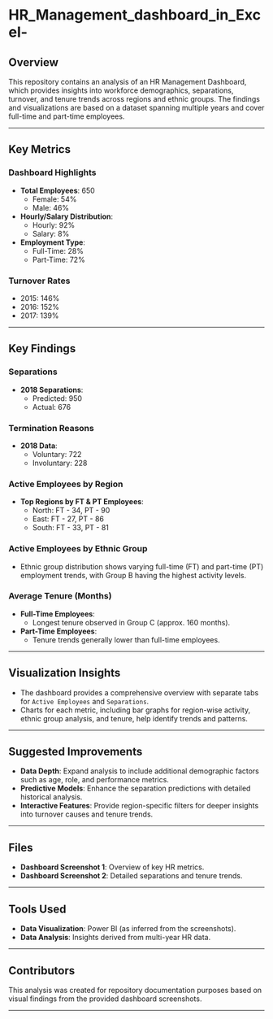 # HR_Management_dashboard_in_Excel-

## Overview
This repository contains an analysis of an HR Management Dashboard, which provides insights into workforce demographics, separations, turnover, and tenure trends across regions and ethnic groups. The findings and visualizations are based on a dataset spanning multiple years and cover full-time and part-time employees.

---

## Key Metrics
### Dashboard Highlights
- **Total Employees**: 650
  - Female: 54%
  - Male: 46%
- **Hourly/Salary Distribution**:
  - Hourly: 92%
  - Salary: 8%
- **Employment Type**:
  - Full-Time: 28%
  - Part-Time: 72%

### Turnover Rates
- 2015: 146%
- 2016: 152%
- 2017: 139%

---

## Key Findings
### Separations
- **2018 Separations**:
  - Predicted: 950
  - Actual: 676

### Termination Reasons
- **2018 Data**:
  - Voluntary: 722
  - Involuntary: 228

### Active Employees by Region
- **Top Regions by FT & PT Employees**:
  - North: FT - 34, PT - 90
  - East: FT - 27, PT - 86
  - South: FT - 33, PT - 81

### Active Employees by Ethnic Group
- Ethnic group distribution shows varying full-time (FT) and part-time (PT) employment trends, with Group B having the highest activity levels.

### Average Tenure (Months)
- **Full-Time Employees**:
  - Longest tenure observed in Group C (approx. 160 months).
- **Part-Time Employees**:
  - Tenure trends generally lower than full-time employees.

---

## Visualization Insights
- The dashboard provides a comprehensive overview with separate tabs for `Active Employees` and `Separations`.
- Charts for each metric, including bar graphs for region-wise activity, ethnic group analysis, and tenure, help identify trends and patterns.

---

## Suggested Improvements
- **Data Depth**: Expand analysis to include additional demographic factors such as age, role, and performance metrics.
- **Predictive Models**: Enhance the separation predictions with detailed historical analysis.
- **Interactive Features**: Provide region-specific filters for deeper insights into turnover causes and tenure trends.

---

## Files
- **Dashboard Screenshot 1**: Overview of key HR metrics.
- **Dashboard Screenshot 2**: Detailed separations and tenure trends.

---

## Tools Used
- **Data Visualization**: Power BI (as inferred from the screenshots).
- **Data Analysis**: Insights derived from multi-year HR data.

---

## Contributors
This analysis was created for repository documentation purposes based on visual findings from the provided dashboard screenshots.

---

